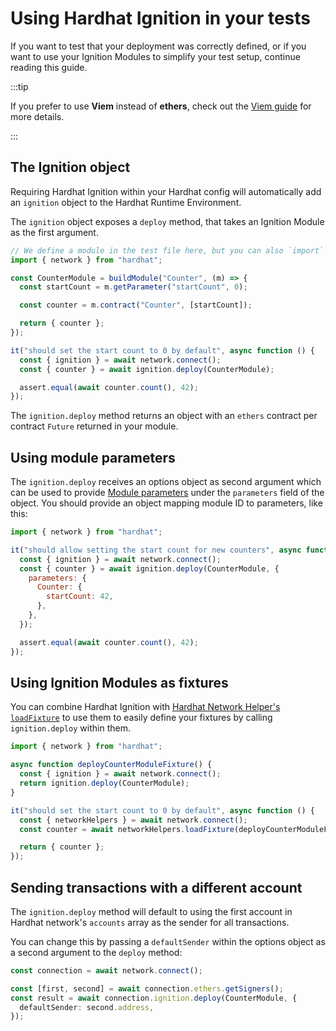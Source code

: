 # Using Hardhat Ignition in your tests

If you want to test that your deployment was correctly defined, or if you want to use your Ignition Modules to simplify your test setup, continue reading this guide.

:::tip

If you prefer to use **Viem** instead of **ethers**, check out the [Viem guide](../../../ignition/docs/guides/viem.md) for more details.

:::

## The Ignition object

Requiring Hardhat Ignition within your Hardhat config will automatically add an `ignition` object to the Hardhat Runtime Environment.

The `ignition` object exposes a `deploy` method, that takes an Ignition Module as the first argument.

```js
// We define a module in the test file here, but you can also `import` it.
import { network } from "hardhat";

const CounterModule = buildModule("Counter", (m) => {
  const startCount = m.getParameter("startCount", 0);

  const counter = m.contract("Counter", [startCount]);

  return { counter };
});

it("should set the start count to 0 by default", async function () {
  const { ignition } = await network.connect();
  const { counter } = await ignition.deploy(CounterModule);

  assert.equal(await counter.count(), 42);
});
```

The `ignition.deploy` method returns an object with an `ethers` contract per contract `Future` returned in your module.

## Using module parameters

The `ignition.deploy` receives an options object as second argument which can be used to provide [Module parameters](./creating-modules.md#module-parameters) under the `parameters` field of the object. You should provide an object mapping module ID to parameters, like this:

```js
import { network } from "hardhat";

it("should allow setting the start count for new counters", async function () {
  const { ignition } = await network.connect();
  const { counter } = await ignition.deploy(CounterModule, {
    parameters: {
      Counter: {
        startCount: 42,
      },
    },
  });

  assert.equal(await counter.count(), 42);
});
```

## Using Ignition Modules as fixtures

You can combine Hardhat Ignition with [Hardhat Network Helper's `loadFixture`](../../../hardhat-network-helpers/docs/reference.md#loadfixture) to use them to easily define your fixtures by calling `ignition.deploy` within them.

```js
import { network } from "hardhat";

async function deployCounterModuleFixture() {
  const { ignition } = await network.connect();
  return ignition.deploy(CounterModule);
}

it("should set the start count to 0 by default", async function () {
  const { networkHelpers } = await network.connect();
  const counter = await networkHelpers.loadFixture(deployCounterModuleFixture);

  return { counter };
});
```

## Sending transactions with a different account

The `ignition.deploy` method will default to using the first account in Hardhat network's `accounts` array as the sender for all transactions.

You can change this by passing a `defaultSender` within the options object as a second argument to the `deploy` method:

```typescript
const connection = await network.connect();

const [first, second] = await connection.ethers.getSigners();
const result = await connection.ignition.deploy(CounterModule, {
  defaultSender: second.address,
});
```
